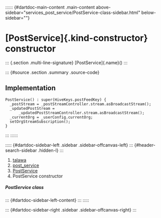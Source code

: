 :::::: {#dartdoc-main-content .main-content above-sidebar="services_post_service/PostService-class-sidebar.html" below-sidebar=""}
<div>

# [PostService]{.kind-constructor} constructor

</div>

::: {.section .multi-line-signature}
[PostService]{.name}()
:::

::: {#source .section .summary .source-code}
## Implementation

``` language-dart
PostService() : super(HiveKeys.postFeedKey) {
  _postStream = _postStreamController.stream.asBroadcastStream();
  _updatedPostStream =
      _updatedPostStreamController.stream.asBroadcastStream();
  _currentOrg = _userConfig.currentOrg;
  setOrgStreamSubscription();
}
```
:::
::::::

::::: {#dartdoc-sidebar-left .sidebar .sidebar-offcanvas-left}
::: {#header-search-sidebar .hidden-l}
:::

1.  [talawa](../../index.html)
2.  [post_service](../../services_post_service/)
3.  [PostService](../../services_post_service/PostService-class.html)
4.  PostService constructor

##### PostService class

::: {#dartdoc-sidebar-left-content}
:::
:::::

::: {#dartdoc-sidebar-right .sidebar .sidebar-offcanvas-right}
:::
